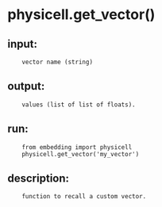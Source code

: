 # physicell.get_vector()

## input:
```
    vector name (string)

```

## output:
```
    values (list of list of floats).

```

## run:
```
    from embedding import physicell
    physicell.get_vector('my_vector')

```

## description:
```
    function to recall a custom vector.
```